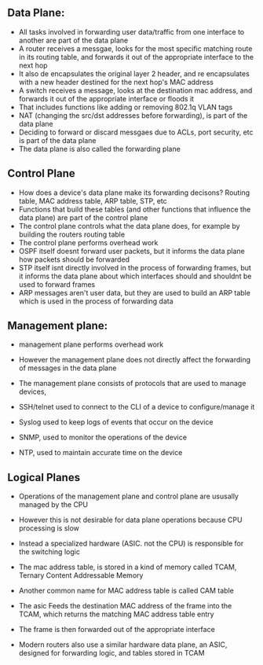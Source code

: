 ## Data Plane: 
- All tasks involved in forwarding user data/traffic from one interface to another are part of the data plane
- A router receives a messgae, looks for the most specific matching route in its routing table, and forwards it out of the appropriate interface to the next hop
- It also de encapsulates the original layer 2 header, and re encapsulates with a new header destined for the next hop's MAC address
- A switch receives a message, looks at the destination mac address, and forwards it out of the appropriate interface or floods it
- That includes functions like adding or removing 802.1q VLAN tags
- NAT (changing the src/dst addresses before forwarding), is part of the data plane
- Deciding to forward or discard messgaes due to ACLs, port security, etc is part of the data plane
- The data plane is also called the forwarding plane

## Control Plane

- How does a device's data plane make its forwarding decisons? Routing table, MAC address table, ARP table, STP, etc
- Functions that build these tables (and other functions that influence the data plane) are part of the control plane
- The control plane controls what the data plane does, for example by building the routers routing table
- The control plane performs overhead work
- OSPF itself doesnt forward user packets, but it informs the data plane how packets should be forwarded
- STP itself isnt directly involved in the process of forwarding frames, but it informs the data plane about which interfaces should and shouldnt be used to forward frames
- ARP messages aren't user data, but they are used to build an ARP table which is used in the process of forwarding data

## Management plane: 
- management plane performs overhead work
- However the management plane does not directly affect the forwarding of messages in the data plane

- The management plane consists of protocols that are used to manage devices,
- SSH/telnet used to connect to the CLI of a device to configure/manage it
- Syslog used to keep logs of events that occur on the device
- SNMP, used to monitor the operations of the device
- NTP, used to maintain accurate time on the device

## Logical Planes
- Operations of the management plane and control plane are ususally managed by the CPU
- However this is not desirable for data plane operations because CPU processing is slow
- Instead a specialized hardware (ASIC. not the CPU) is responsible for the switching logic
- The mac address table, is stored in a kind of memory called TCAM, Ternary Content Addressable Memory
- Another common name for MAC address table is called CAM table
- The asic Feeds the destination MAC address of the frame into the TCAM, which returns the matching MAC address table entry
- The frame is then forwarded out of the appropriate interface

- Modern routers also use a similar hardware data plane, an ASIC, designed for forwarding logic, and tables stored in TCAM
